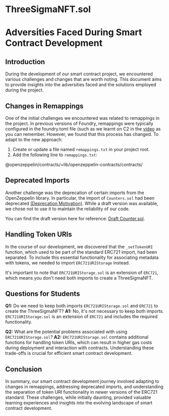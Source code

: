# ThreeSigmaNFT.sol
# Adversities Faced During Smart Contract Development

## Introduction
During the development of our smart contract project, we encountered various challenges and changes that are worth noting. This document aims to provide insights into the adversities faced and the solutions employed during the project.

## Changes in Remappings
One of the initial challenges we encountered was related to remappings in the project. In previous versions of Foundry, remappings were typically configured in the foundry.toml file (such as we learnt on C2 in the [video](https://www.youtube.com/watch?v=fNMfMxGxeag&feature=youtu.be) as you can remember. However, we found that this process has changed. To adapt to the new approach:

1. Create or update a file named `remappings.txt` in your project root.
2. Add the following line to `remappings.txt`:

@openzeppelin/contracts/=lib/openzeppelin-contracts/contracts/


## Deprecated Imports
Another challenge was the deprecation of certain imports from the OpenZeppelin library. In particular, the import of `Counters.sol` had been deprecated [(Deprecation Motivation)](https://github.com/OpenZeppelin/openzeppelin-contracts/issues/4233). While a draft version was available, we chose not to use it to maintain the reliability of our code.

You can find the draft version here for reference: [Draft Counter.sol](https://github.com/utgarda/openzeppelin-solidity/blob/master/contracts/drafts/Counter.sol).

## Handling Token URIs
In the course of our development, we discovered that the `_setTokenURI` function, which used to be part of the standard ERC721 import, had been separated. To include this essential functionality for associating metadata with tokens, we needed to import `ERC721URIStorage` instead.

It's important to note that `ERC721URIStorage.sol` is an extension of `ERC721`, which means you don't need both imports to create a ThreeSigmaNFT.

## Questions for Students

**Q1:** Do we need to keep both imports `ERC721URIStorage.sol` and `ERC721` to create the ThreeSigmaNFT?
**A1:** No, it's not necessary to keep both imports. `ERC721URIStorage.sol` is an extension of `ERC721` and includes the required functionality.

**Q2:** What are the potential problems associated with using `ERC721URIStorage.sol`?
**A2:** `ERC721URIStorage.sol` contains additional functions for handling token URIs, which can result in higher gas costs during deployment and interaction with contracts. Understanding these trade-offs is crucial for efficient smart contract development.

## Conclusion
In summary, our smart contract development journey involved adapting to changes in remappings, addressing deprecated imports, and understanding the separation of token URI functionality in newer versions of the ERC721 standard. These challenges, while initially daunting, provided valuable learning experiences and insights into the evolving landscape of smart contract development.


